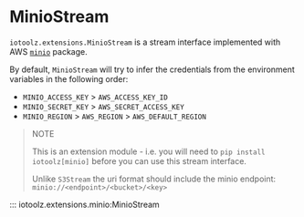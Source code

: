 # MinioStream

`iotoolz.extensions.MinioStream` is a stream interface implemented with AWS [`minio`](https://docs.min.io/docs/python-client-api-reference.html) package.

By default, `MinioStream` will try to infer the credentials from the environment variables in the following order:

- `MINIO_ACCESS_KEY` > `AWS_ACCESS_KEY_ID`
- `MINIO_SECRET_KEY` > `AWS_SECRET_ACCESS_KEY`
- `MINIO_REGION` > `AWS_REGION` > `AWS_DEFAULT_REGION`

> NOTE
>
> This is an extension module - i.e. you will need to `pip install iotoolz[minio]` before
> you can use this stream interface.
>
> Unlike `S3Stream` the uri format should include the minio endpoint:
> `minio://<endpoint>/<bucket>/<key>`

::: iotoolz.extensions.minio:MinioStream
